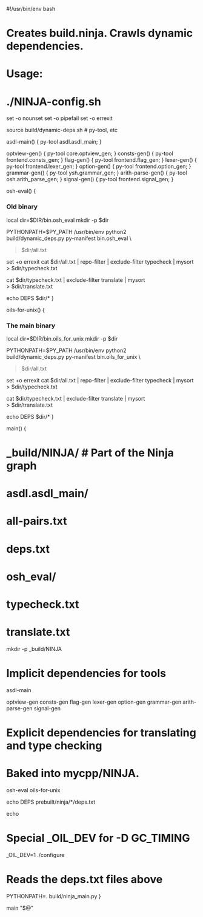 #!/usr/bin/env bash
#
# Creates build.ninja.  Crawls dynamic dependencies.
#
# Usage:
#   ./NINJA-config.sh

set -o nounset
set -o pipefail
set -o errexit

source build/dynamic-deps.sh  # py-tool, etc

asdl-main() { py-tool asdl.asdl_main; }

optview-gen() { py-tool core.optview_gen; }
consts-gen() { py-tool frontend.consts_gen; }
flag-gen() { py-tool frontend.flag_gen; }
lexer-gen() { py-tool frontend.lexer_gen; }
option-gen() { py-tool frontend.option_gen; }
grammar-gen() { py-tool ysh.grammar_gen; }
arith-parse-gen() { py-tool osh.arith_parse_gen; }
signal-gen() { py-tool frontend.signal_gen; }

osh-eval() {
  ### Old binary

  local dir=$DIR/bin.osh_eval
  mkdir -p $dir

  PYTHONPATH=$PY_PATH /usr/bin/env python2 \
    build/dynamic_deps.py py-manifest bin.osh_eval \
  > $dir/all.txt

  set +o errexit
  cat $dir/all.txt | repo-filter | exclude-filter typecheck | mysort \
    > $dir/typecheck.txt

  cat $dir/typecheck.txt | exclude-filter translate | mysort \
    > $dir/translate.txt

  echo DEPS $dir/*
}

oils-for-unix() {
  ### The main binary

  local dir=$DIR/bin.oils_for_unix
  mkdir -p $dir

  PYTHONPATH=$PY_PATH /usr/bin/env python2 \
    build/dynamic_deps.py py-manifest bin.oils_for_unix \
  > $dir/all.txt

  set +o errexit
  cat $dir/all.txt | repo-filter | exclude-filter typecheck | mysort \
    > $dir/typecheck.txt

  cat $dir/typecheck.txt | exclude-filter translate | mysort \
    > $dir/translate.txt

  echo DEPS $dir/*
}


main() {
  # _build/NINJA/  # Part of the Ninja graph
  #   asdl.asdl_main/
  #     all-pairs.txt
  #     deps.txt
  #   osh_eval/
  #     typecheck.txt
  #     translate.txt

  mkdir -p _build/NINJA

  # Implicit dependencies for tools
  asdl-main

  optview-gen
  consts-gen
  flag-gen
  lexer-gen
  option-gen
  grammar-gen
  arith-parse-gen
  signal-gen

  # Explicit dependencies for translating and type checking
  # Baked into mycpp/NINJA.
  osh-eval
  oils-for-unix

  echo DEPS prebuilt/ninja/*/deps.txt

  echo
  # Special _OIL_DEV for -D GC_TIMING
  _OIL_DEV=1 ./configure

  # Reads the deps.txt files above
  PYTHONPATH=. build/ninja_main.py
}

main "$@"
